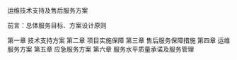 运维技术支持及售后服务方案

前言：总体服务目标、方案设计原则

第一章 技术支持方案
第二章 项目实施保障
第三章 售后服务保障措施
第四章 运维服务方案
第五章 应急服务方案
第六章 服务水平质量承诺及服务管理
